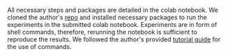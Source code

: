 All necessary steps and packages are detailed in the colab notebook. We cloned the author's [repo](https://github.com/wvangansbeke/Unsupervised-Classification) and installed necessary packages to run the experiments in the submitted colab notebook. Experiments are in form of shell commands, therefore, rerunning the notebook is sufficient to reproduce the results. We followed the author's provided [tutorial guide](https://github.com/wvangansbeke/Unsupervised-Classification/blob/master/TUTORIAL.md) for the use of commands.